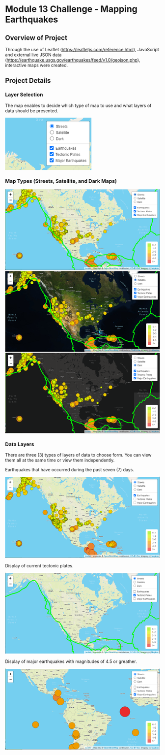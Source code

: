 # Module 13 Challenge - Mapping Earthquakes
## Overview of Project
Through the use of Leaflet (https://leafletjs.com/reference.html), JavaScript and external live JSON data (https://earthquake.usgs.gov/earthquakes/feed/v1.0/geojson.php), interactive maps were created.

## Project Details
### Layer Selection
The map enables to decide which type of map to use and what layers of data should be presented.

![Map Selection](images/Map_Selection.png)

### Map Types (Streets, Satellite, and Dark Maps)
![Streets Map](images/Street.png)
![Satellite Map](images/Satellite.png)
![Dark Map](images/Dark.png)

### Data Layers
There are three (3) types of layers of data to choose form. You can view them all at the same time or view them independently.

Earthquakes that have occurred during the past seven (7) days.

![Earthquake for past 7 days](images/Earthquakes.png)

Display of current tectonic plates.

![Existing Tectonic Plates](images/Tectonics.png)

Display of major earthquakes with magnitudes of 4.5 or greather.

![Major Earthquakes](images/MajorEarthquakes.png)



